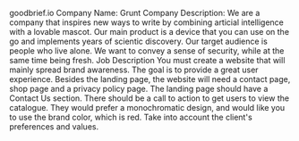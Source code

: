 goodbrief.io
Company Name:
Grunt
Company Description:
We are a company that inspires new ways to write by combining articial intelligence
with a lovable mascot. 
Our main product is a device that you can use on the go and
implements years of scientic discovery. Our target audience is people who live alone.
We want to convey a sense of security, while at the same time being fresh.
Job Description
You must create a website that will mainly spread brand awareness. The goal is to
provide a great user experience. Besides the landing page, the website will need a
contact page, shop page and a privacy policy page. The landing page should have a
Contact Us section. There should be a call to action to get users to view the catalogue.
They would prefer a monochromatic design, and would like you to use the brand color,
which is red. Take into account the client's preferences and values.